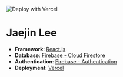 ![Deploy with Vercel](https://vercel.com/button)

# Jaejin Lee

- **Framework**: [React.js](https://react.dev/)
- **Database**: [Firebase - Cloud Firestore](https://firebase.google.com/docs/firestore)
- **Authentication**: [Firebase - Authentication](https://firebase.google.com/docs/auth)
- **Deployment**: [Vercel](https://vercel.com)